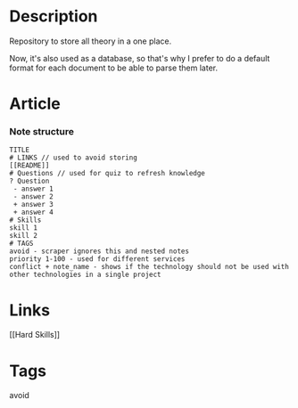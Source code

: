 # Description
Repository to store all theory in a one place.

Now, it's also used as a database, so that's why I prefer to do a default format for each document to be able to parse them later.

# Article
### Note structure

```note
TITLE
# LINKS // used to avoid storing 
[[README]]
# Questions // used for quiz to refresh knowledge
? Question
 - answer 1
 - answer 2
 + answer 3
 + answer 4
# Skills
skill 1
skill 2
# TAGS
avoid - scraper ignores this and nested notes
priority 1-100 - used for different services
conflict + note_name - shows if the technology should not be used with other technologies in a single project
```
# Links
[[Hard Skills]]
# Tags
avoid